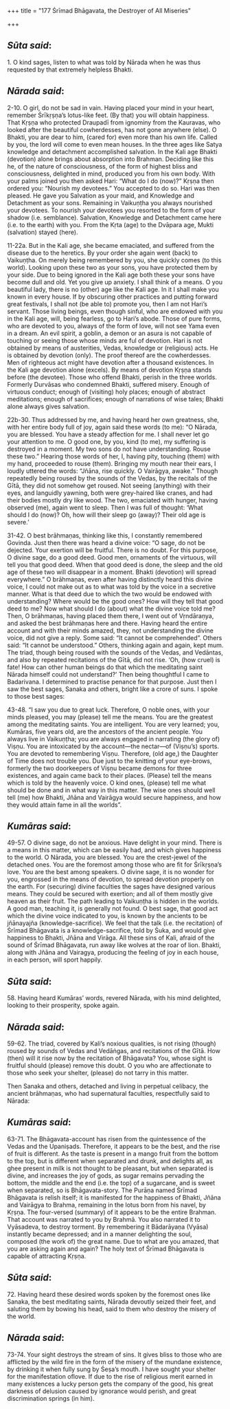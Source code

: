 +++
title = "177 Śrīmad Bhāgavata, the Destroyer of All Miseries"

+++
 

## *Sūta said*:

1\. O kind sages, listen to what was told by Nārada when he was thus requested by that extremely helpless Bhakti.

## *Nārada said*:

2-10. O girl, do not be sad in vain. Having placed your mind in your heart, remember Śrīkṛṣṇa’s lotus-like feet. (By that) you will obtain happiness. That Kṛṣṇa who protected Draupadī from ignominy from the Kauravas, who looked after the beautiful cowherdesses, has not gone anywhere (else). O Bhakti, you are dear to him, (cared for) even more than his own life. Called by you, the lord will come to even mean houses. In the three ages like Satya knowledge and detachment accomplished salvation. In the Kali age Bhakti (devotion) alone brings about absorption into Brahman. Deciding like this he, of the nature of consciousness, of the form of highest bliss and consciousness, delighted in mind, produced you from his own body. With your palms joined you then asked Hari: “What do I do (now)?” Kṛṣṇa then ordered you: “Nourish my devotees.” You accepted to do so. Hari was then pleased. He gave you Salvation as your maid, and Knowledge and Detachment as your sons. Remaining in Vaikuṇṭha you always nourished your devotees. To nourish your devotees you resorted to the form of your shadow (i.e. semblance). Salvation, Knowledge and Detachment came here (i.e. to the earth) with you. From the Kṛta (age) to the Dvāpara age, Mukti (salvation) stayed (here).

11-22a. But in the Kali age, she became emaciated, and suffered from the disease due to the heretics. By your order she again went (back) to Vaikuṇṭha. On merely being remembered by you, she quickly comes (to this world). Looking upon these two as your sons, you have protected them by your side. Due to being ignored in the Kali age both these your sons have become dull and old. Yet you give up anxiety. I shall think of a means. O you beautiful lady, there is no (other) age like the Kali age. In it I shall make you known in every house. If by obscuring other practices and putting forward great festivals, I shall not (be able to) promote you, then I am not Hari’s servant. Those living beings, even though sinful, who are endowed with you in the Kali age, will, being fearless, go to Hari’s abode. Those of pure forms, who are devoted to you, always of the form of love, will not see Yama even in a dream. An evil spirit, a goblin, a demon or an asura is not capable of touching or seeing those whose minds are ful of devotion. Hari is not obtained by means of austerities, Vedas, knowledge or (religious) acts. He is obtained by devotion (only). The proof thereof are the cowherdesses. Men of righteous act might have devotion after a thousand existences. In the Kali age devotion alone (excels). By means of devotion Kṛṣṇa stands before (the devotee). Those who offend Bhakti, perish in the three worlds. Formerly Durvāsas who condemned Bhakti, suffered misery. Enough of virtuous conduct; enough of (visiting) holy places; enough of abstract meditations; enough of sacrifices; enough of narrations of wise tales; Bhakti alone always gives salvation.

22b-30. Thus addressed by me, and having heard her own greatness, she, with her entire body full of joy, again said these words (to me): “O Nārada, you are blessed. You have a steady affection for me. I shall never let go your attention to me. O good one, by you, kind (to me), my suffering is destroyed in a moment. My two sons do not have understanding. Rouse these two.” Hearing those words of her, I, having pity, touching (them) with my hand, proceeded to rouse (them). Bringing my mouth near their ears, I loudly uttered the words: “Jñāna, rise quickly. O Vairāgya, awake.” Though repeatedly being roused by the sounds of the Vedas, by the recitals of the Gītā, they did not somehow get roused. Not seeing (anything) with their eyes, and languidly yawning, both were grey-haired like cranes, and had their bodies mostly dry like wood. The two, emaciated with hunger, having observed (me), again went to sleep. Then I was full of thought: ‘What should I do (now)? Oh, how will their sleep go (away)? Their old age is severe.’

31-42. O best brāhmaṇas, thinking like this, I constantly remembered Govinda. Just then there was heard a divine voice: “O sage, do not be dejected. Your exertion will be fruitful. There is no doubt. For this purpose, O divine sage, do a good deed. Good men, ornaments of the virtuous, will tell you that good deed. When that good deed is done, the sleep and the old age of these two will disappear in a moment. Bhakti (devotion) will spread everywhere.” O brāhmaṇas, even after having distinctly heard this divine voice, I could not make out as to what was told by the voice in a secretive manner. What is that deed due to which the two would be endowed with understanding? Where would be the good ones? How will they tell that good deed to me? Now what should I do (about) what the divine voice told me? Then, O brāhmaṇas, having placed them there, I went out of Vṛndāraṇya, and asked the best brāhmaṇas here and there. Having heard the entire account and with their minds amazed, they, not understanding the divine voice, did not give a reply. Some said: “It cannot be comprehended”. Others said: “It cannot be understood.” Others, thinking again and again, kept mum. The triad, though being roused with the sounds of the Vedas, and Vedāntas, and also by repeated recitations of the Gītā, did not rise. ‘Oh, (how cruel) is fate! How can other human beings do that which the meditating saint Nārada himself could not understand?’ Then being thoughtful I came to Badarivana. I determined to practise penance for that purpose. Just then I saw the best sages, Sanaka and others, bright like a crore of suns. I spoke to those best sages:

43-48. “I saw you due to great luck. Therefore, O noble ones, with your minds pleased, you may (please) tell me the means. You are the greatest among the meditating saints. You are intelligent. You are very learned; you, Kumāras, five years old, are the ancestors of the ancient people. You always live in Vaikuṇṭha; you are always engaged in narrating (the glory of) Viṣṇu. You are intoxicated by the account—the nectar—of (Viṣṇu’s) sports. You are devoted to remembering Viṣṇu. Therefore, (old age,) the Daughter of Time does not trouble you. Due just to the knitting of your eye-brows, formerly the two doorkeepers of Viṣṇu became demons for three existences, and again came back to their places. (Please) tell the means which is told by the heavenly voice. O kind ones, (please) tell me what should be done and in what way in this matter. The wise ones should well tell (me) how Bhakti, Jñāna and Vairāgya would secure happiness, and how they would attain fame in all the worlds”.

## *Kumāras said*:

49-57. O divine sage, do not be anxious. Have delight in your mind. There is a means in this matter, which can be easily had, and which gives happiness to the world. O Nārada, you are blessed. You are the crest-jewel of the detached ones. You are the foremost among those who are fit for Śrīkṛṣṇa’s love. You are the best among speakers. O divine sage, it is no wonder for you, engrossed in the means of devotion, to spread devotion properly on the earth. For (securing) divine faculties the sages have designed various means. They could be secured with exertion; and all of them mostly give heaven as their fruit. The path leading to Vaikuṇṭha is hidden in the worlds. A good man, teaching it, is generally not found. O best sage, that good act which the divine voice indicated to you, is known by the ancients to be jñānayajña (knowledge-sacrifice). We feel that the talk (i.e. the recitation) of Śrīmad Bhāgavata is a knowledge-sacrifice, told by Śuka, and would give happiness to Bhakti, Jñāna and Virāga. All these sins of Kali, afraid of the sound of Śrīmad Bhāgavata, run away like wolves at the roar of lion. Bhakti, along with Jñāna and Vairagya, producing the feeling of joy in each house, in each person, will sport happily.

## *Sūta said*:

58\. Having heard Kumāras’ words, revered Nārada, with his mind delighted, looking to their prosperity, spoke again.

## *Nārada said*:

59-62. The triad, covered by Kali’s noxious qualities, is not rising (though) roused by sounds of Vedas and Vedāṅgas, and recitations of the Gītā. How (then) will it rise now by the recitation of Bhāgavata? You, whose sight is fruitful should (please) remove this doubt. O you who are affectionate to those who seek your shelter, (please) do not tarry in this matter.

Then Sanaka and others, detached and living in perpetual celibacy, the ancient brāhmaṇas, who had supernatural faculties, respectfully said to Nārada:

## *Kumāras said*:

63-71. The Bhāgavata-account has risen from the quintessence of the Vedas and the Upaniṣads. Therefore, it appears to be the best, and the rise of fruit is different. As the taste is present in a mango fruit from the bottom to the top, but is different when separated and drunk, and delights all, as ghee present in milk is not thought to be pleasant, but when separated is divine, and increases the joy of gods, as sugar remains pervading the bottom, the middle and the end (i.e. the top) of a sugarcane, and is sweet when separated, so is Bhāgavata-story. The Purāṇa named Śrīmad Bhāgavata is relish itself; it is manifested for the happiness of Bhakti, Jñāna and Vairāgya to Brahma, remaining in the lotus born from his navel, by Kṛṣṇa. The four-versed (summary) of it appears to be the entire Brahman. That account was narrated to you by Brahmā. You also narrated it to Vyāsadeva, to destroy torment. By remembering it Bādarāyaṇa (Vyāsa) instantly became depressed; and in a manner delighting the soul, composed (the work of) the great name. Due to what are you amazed, that you are asking again and again? The holy text of Śrīmad Bhāgavata is capable of attracting Kṛṣṇa.

## *Sūta said*:

72\. Having heard these desired words spoken by the foremost ones like Sanaka, the best meditating saints, Nārada devoutly seized their feet, and saluting them by bowing his head, said to them who destroy the misery of the world.

## *Nārada said*:

73-74. Your sight destroys the stream of sins. It gives bliss to those who are afflicted by the wild fire in the form of the misery of the mundane existence, by drinking it when fully sung by Śeṣa’s mouth. I have sought your shelter for the manifestation oflove. If due to the rise of religious merit earned in many existences a lucky person gets the company of the good, his great darkness of delusion caused by ignorance would perish, and great discrimination springs (in him).


